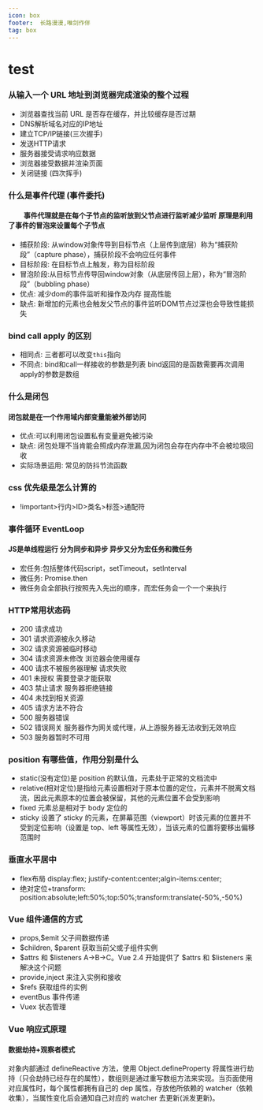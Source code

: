 ```yaml
---
icon: box
footer:  长路漫漫,唯剑作伴
tag: box
---
```

# test
###  从输入一个 URL 地址到浏览器完成渲染的整个过程
+ 浏览器查找当前 URL 是否存在缓存，并比较缓存是否过期
+ DNS解析域名对应的IP地址
+ 建立TCP/IP链接(三次握手)
+ 发送HTTP请求
+ 服务器接受请求响应数据
+ 浏览器接受数据并渲染页面
+ 关闭链接 (四次挥手)
### 什么是事件代理 (事件委托)
   #### &emsp;&emsp; 事件代理就是在每个子节点的监听放到父节点进行监听减少监听 原理是利用了事件的冒泡来设置每个子节点
+ 捕获阶段: 从window对象传导到目标节点（上层传到底层）称为“捕获阶段”（capture phase），捕获阶段不会响应任何事件
+ 目标阶段: 在目标节点上触发，称为目标阶段
+ 冒泡阶段:从目标节点传导回window对象（从底层传回上层），称为“冒泡阶段”（bubbling phase）
+ 优点: 减少dom的事件监听和操作及内存 提高性能
+ 缺点: 新增加的元素也会触发父节点的事件监听DOM节点过深也会导致性能损失
### bind call apply 的区别
+ 相同点: 三者都可以改变`this`指向
+ 不同点: bind和call一样接收的参数是列表 bind返回的是函数需要再次调用 apply的参数是数组 
### 什么是闭包
#### 闭包就是在一个作用域内部变量能被外部访问
+ 优点:可以利用闭包设置私有变量避免被污染
+ 缺点: 闭包处理不当肯能会照成内存泄漏,因为闭包会存在内存中不会被垃圾回收
+ 实际场景运用: 常见的防抖节流函数
### css 优先级是怎么计算的
+ !important>行内>ID>类名>标签>通配符
### 事件循环 EventLoop
#### JS是单线程运行 分为同步和异步 异步又分为宏任务和微任务 
+ 宏任务:包括整体代码script，setTimeout，setInterval
+ 微任务: Promise.then 
+ 微任务会全部执行按照先入先出的顺序，而宏任务会一个一个来执行
### HTTP常用状态码
+ 200 请求成功
+ 301 请求资源被永久移动
+ 302 请求资源被临时移动
+ 304 请求资源未修改 浏览器会使用缓存
+ 400 请求不被服务器理解 请求失败
+ 401 未授权 需要登录才能获取
+ 403 禁止请求 服务器拒绝链接
+ 404 未找到相关资源
+ 405 请求方法不符合
+ 500 服务器错误
+ 502 错误网关  服务器作为网关或代理，从上游服务器无法收到无效响应
+ 503 服务器暂时不可用
### position 有哪些值，作用分别是什么
+  static(没有定位)是 position 的默认值，元素处于正常的文档流中
+  relative(相对定位)是指给元素设置相对于原本位置的定位，元素并不脱离文档流，因此元素原本的位置会被保留，其他的元素位置不会受到影响
+  fixed 元素总是相对于 body 定位的
+  sticky 设置了 sticky 的元素，在屏幕范围（viewport）时该元素的位置并不受到定位影响（设置是 top、left 等属性无效），当该元素的位置将要移出偏移范围时
### 垂直水平居中
+ flex布局 display:flex; justify-content:center;algin-items:center;
+ 绝对定位+transform: position:absolute;left:50%;top:50%;transform:translate(-50%,-50%)
### Vue 组件通信的方式
+ props,$emit 父子间数据传递
+ $children, $parent 获取当前父或子组件实例
+ $attrs 和 $listeners  A->B->C。Vue 2.4 开始提供了 $attrs 和 $listeners 来解决这个问题
+ provide,inject 来注入实例和接收
+ $refs 获取组件的实例
+ eventBus 事件传递
+ Vuex 状态管理
### Vue 响应式原理
#### 数据劫持+观察者模式
对象内部通过 defineReactive 方法，使用 Object.defineProperty 将属性进行劫持（只会劫持已经存在的属性），数组则是通过重写数组方法来实现。当页面使用对应属性时，每个属性都拥有自己的 dep 属性，存放他所依赖的 watcher（依赖收集），当属性变化后会通知自己对应的 watcher 去更新(派发更新)。